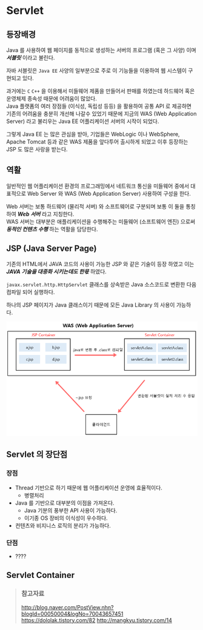 # Servlet

## 등장배경

Java 를 사용하여 웹 페이지를 동적으로 생성하는 서버의 프로그램 (혹은 그 사양) 이며 _**서블릿**_ 이라고 불린다.

자바 서블릿은 `Java EE` 사양의 일부분으로 주로 이 기능들을 이용하여 웹 시스템이 구현되고 있다.

과거에는 `C` `C++` 을 이용해서 미들웨어 제품을 만들어서 판매를 하였는데 하드웨어 혹은 운영체제 종속성 때문에 어려움이 많았다.  
Java 플랫폼의 여러 장점들 (이식성, 독립성 등등) 을 활용하여 공통 API 로 제공하면 기존의 어려움을 충분히 개선해 나갈수 있었기 때문에 지금의 WAS (Web Application Server) 라고 불리우는 Java EE 어플리케이션 서버의 시작이 되었다.

그렇게 Java EE 는 많은 관심을 받아, 기업들은 WebLogic 이나 WebSphere, Apache Tomcat 등과 같은 WAS 제품을 앞다투어 출시하게 되었고 이후 등장하는 JSP 도 많은 사랑을 받는다.

## 역활

일반적인 웹 어플리케이션 환경의 프로그래밍에서 네트워크 통신을 미들웨어 중에서 대표적으로 Web Server 와 WAS (Web Application Server) 사용하여 구성을 한다.

Web 서버는 보통 하드웨어 (물리적 서버) 와 소프트웨어로 구분되며 보통 이 둘을 통칭하여 _**Web 서버**_ 라고 지칭한다.  
WAS 서버는 대부분은 애플리케이션을 수행해주는 미들웨어 (소프트웨어 엔진) 으로써 _**동적인 컨텐츠 수행**_ 하는 역활을 담당한다.

## JSP (Java Server Page)

기존의 HTML에서 JAVA 코드의 사용이 가능한 JSP 와 같은 기술이 등장 하였고 이는 _**JAVA 기술을 대중화 시키는데도 한몫**_ 하였다.

`javax.servlet.http.HttpServlet` 클래스를 상속받은 Java 소스코드로 변환한 다음 컴파일 되어 실행하다.

하나의 JSP 페이지가 Java 클래스이기 때문에 모든 Java Library 의 사용이 가능하다.

!["JSP 의 Web Application Server 흐름도"](/img/A016.png)

## Servlet 의 장단점

### 장점

* Thread 기반으로 하기 때문에 웹 어플리케이션 운영에 효율적이다.
  * 병렬처리
* Java 를 기반으로 대부분의 이점을 가져온다.
  * Java 기분의 풍부한 API 사용이 가능하다.
  * 이기종 OS 장비의 이식성이 우수하다.
* 컨텐츠와 비지니스 로직의 분리가 가능하다.

### 단점

* ????

## Servlet Container

> ### 참고자료
> <http://blog.naver.com/PostView.nhn?blogId=00050004&logNo=70043657451>
> <https://dololak.tistory.com/82>
> <http://mangkyu.tistory.com/14>